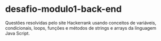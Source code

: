 # desafio-modulo1-back-end
Questões resolvidas pelo site Hackerrank usando conceitos de variáveis, condicionais, loops, funções e métodos de strings e arrays da linguagem Java Script. 
